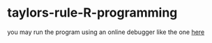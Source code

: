 # taylors-rule-R-programming

you may run the program using an online debugger like the one [here](https://www.onlinegdb.com/)
